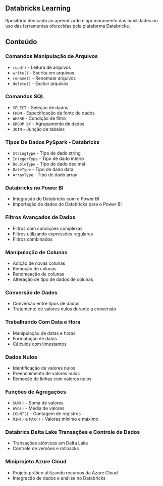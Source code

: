 
## Databricks Learning 
Rpositório dedicado ao aprendizado e aprimoramento das habilidades no uso das ferramentas oferecidas pela plataforma Databricks.

## Conteúdo

### Comandos Manipulação de Arquivos

- `read()` - Leitura de arquivos
- `write()` - Escrita em arquivos
- `rename()` - Renomear arquivos
- `delete()` - Excluir arquivos

### Comandos SQL

- `SELECT` - Seleção de dados
- `FROM` - Especificação da fonte de dados
- `WHERE` - Condição de filtro
- `GROUP BY` - Agrupamento de dados
- `JOIN` - Junção de tabelas

### Tipos De Dados PySpark - Databricks

- `StringType` - Tipo de dado string
- `IntegerType` - Tipo de dado inteiro
- `DoubleType` - Tipo de dado decimal
- `DateType` - Tipo de dado data
- `ArrayType` - Tipo de dado array

### Databricks no Power BI

- Integração do Databricks com o Power BI
- Importação de dados do Databricks para o Power BI

### Filtros Avançados de Dados

- Filtros com condições complexas
- Filtros utilizando expressões regulares
- Filtros combinados

### Manipulação de Colunas

- Adição de novas colunas
- Remoção de colunas
- Renomeação de colunas
- Alteração de tipo de dados de colunas

### Conversão de Dados

- Conversão entre tipos de dados
- Tratamento de valores nulos durante a conversão

### Trabalhando Com Data e Hora

- Manipulação de datas e horas
- Formatação de datas
- Cálculos com timestamps

### Dados Nulos

- Identificação de valores nulos
- Preenchimento de valores nulos
- Remoção de linhas com valores nulos

### Funções de Agregações

- `SUM()` - Soma de valores
- `AVG()` - Média de valores
- `COUNT()` - Contagem de registros
- `MIN()` e `MAX()` - Valores mínimo e máximo

### Databrics Delta Lake Transações e Controle de Dados

- Transações atômicas em Delta Lake
- Controle de versões e rollbacks

### Miniprojeto Azure Cloud

- Projeto prático utilizando recursos da Azure Cloud
- Integração de dados e análise no Databricks
